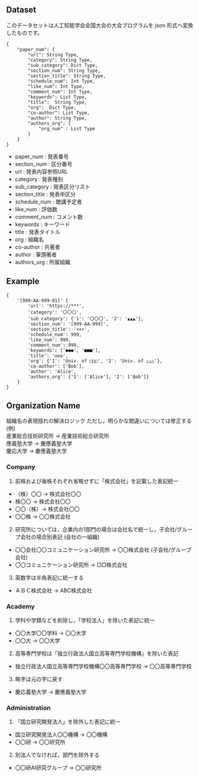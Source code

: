 ## Dataset
このデータセットは人工知能学会全国大会の大会プログラムを json 形式へ変換したものです。

```
{
	"paper_num": {
		"url": String Type,
		"category": String Type,
		"sub_category": Dict Type,
		"section_num": String Type,
		"section_title": String Type,
		"schedule_num": Int Type,
		"like_num": Int Type,
		"comment_num": Int Type,
		"keywords": List Type,
		"title":  String Type,
		"org":  Dict Type,
		"co-author": List Type,
		"author": String Type,
		"authors_org": {
			"org_num" : List Type
		}
	}
}
```

+ paper_num : 発表番号
+ section_num : 区分番号
+ url         : 発表内容参照URL
+ category    : 発表種別
+ sub_category : 発表区分リスト
+ section_title : 発表中区分
+ schedule_num : 聴講予定者
+ like_num : 評価数
+ comment_num : コメント数
+ keywords : キーワード
+ title : 発表タイトル
+ org : 組織名
+ co-author : 共著者
+ author : 筆頭著者
+ authors_org : 所属組織


## Example
```
{
	'[999-AA-999-01]' {
		'url': 'https://***',
 		'category': '〇〇〇',
 		'sub_category': {'1': '〇〇〇', '2': '▲▲▲'},
 		'section_num': '[999-AA-999]',
 		'section_title': '×××',
 		'schedule_num': 999,
 		'like_num': 999,
 		'comment_num': 999,
 		'keywords': ['●●●', '■■■'],
 		'title': '◎◎◎',
 		'org': {'1': 'Univ. of □□□', '2': 'Univ. of △△△'},
 		'co-author': ['Bob'],
 		'author': 'Alice',
 		'authors_org': {'1': ['Alice'], '2': ['Bob']}
	}
}
```
## Organization Name
組織名の表現揺れの解決ロジック
ただし，明らかな間違いについては修正する
(例)  
産業総合技術研究所 -> 産業技術総合研究所  
應義塾大学 -> 慶應義塾大学  
慶応大学 -> 慶應義塾大学  

### Company
1. 前株および後株それぞれ省略せずに「株式会社」を記載した表記統一
+ （株）〇〇 -> 株式会社〇〇
+ 株〇〇 -> 株式会社〇〇
+ 〇〇（株）-> 株式会社〇〇
+ 〇〇株 -> 〇〇株式会社

2. 研究所については，企業内の1部門の場合は会社名で統一し，子会社/グループ会社の場合別表記
(会社の一組織)
+ 〇〇会社〇〇コミュニケーション研究所 -> 〇〇株式会社
(子会社/グループ会社)
+ 〇〇コミュニケーション研究所 -> □□株式会社

3. 英数字は半角表記に統一する
+ ＡＢＣ株式会社 -> ABC株式会社 

### Academy
1. 学科や学類などを削除し，「学校法人」を除いた表記に統一
+ 〇〇大学〇〇学科 -> 〇〇大学
+ 〇〇大 -> 〇〇大学

2. 高等専門学校は「独立行政法人国立高等専門学校機構」を除いた表記
+ 独立行政法人国立高等専門学校機構〇〇高等専門学校 -> 〇〇高等専門学校

3. 略字は元の字に戻す
+ 慶応義塾大学 -> 慶應義塾大学

### Administration
1. 「国立研究開発法人」を除外した表記に統一
+ 国立研究開発法人〇〇機構 -> 〇〇機構
+ 〇〇研 -> 〇〇研究所

2. 別法人でなければ，部門を除外する
+ 〇〇研AI研究グループ -> 〇〇研究所
